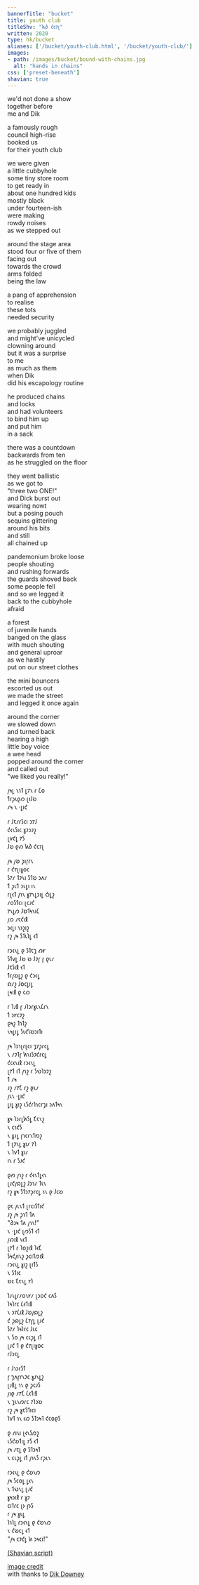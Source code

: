 ```yaml
---
bannerTitle: "bucket" 
title: youth club
titleShv: "𐑿𐑔 𐑒𐑤𐑳𐑚"
written: 2020
type: hk/bucket
aliases: ['/bucket/youth-club.html', '/bucket/youth-club/']
images:
- path: /images/bucket/bound-with-chains.jpg 
  alt: "hands in chains"
css: ['preset-beneath']
shavian: true
---
```


<div class="latin">

we'd not done a show  
together before  
me and Dik  


a famously rough  
council high-rise  
booked us  
for their youth club


we were given  
a little cubbyhole  
some tiny store room  
to get ready in  
about one hundred kids  
mostly black  
under fourteen-ish  
were making  
rowdy noises  
as we stepped out


around the stage area  
stood four or five of them  
facing out  
towards the crowd  
arms folded  
being the law


a pang of apprehension  
to realise  
these tots  
needed security


we probably juggled  
and might've unicycled  
clowning around  
but it was a surprise  
to me  
as much as them  
when Dik  
did his escapology routine


he produced chains  
and locks  
and had volunteers  
to bind him up  
and put him  
in a sack


there was a countdown  
backwards from ten  
as he struggled on the floor  


they went ballistic  
as we got to   
"three two ONE!"  
and Dick burst out  
wearing nowt  
but a posing pouch  
sequins glittering  
around his bits  
and still  
all chained up


pandemonium broke loose  
people shouting  
and rushing forwards    
the guards shoved back   
some people fell  
and so we legged it  
back to the cubbyhole  
afraid  


a forest  
of juvenile hands  
banged on the glass  
with much shouting  
and general uproar  
as we hastily  
put on our street clothes


the mini bouncers  
escorted us out  
we made the street  
and legged it once again  


around the corner  
we slowed down  
and turned back  
hearing a high  
little boy voice  
a wee head  
popped around the corner  
and called out  
"we liked you really!"

</div>

<div class="shavian">

𐑢𐑰𐑛 𐑯𐑪𐑑 𐑛𐑳𐑯 𐑩 𐑖𐑴  
𐑑𐑩𐑜𐑧𐑞𐑼 𐑚𐑦𐑓𐑹  
𐑥𐑰 𐑯 ·𐑛𐑦𐑒  

𐑩 𐑓𐑱𐑥𐑩𐑕𐑤𐑦 𐑮𐑳𐑓  
𐑒𐑬𐑯𐑕𐑦𐑤 𐑣𐑲𐑮𐑲𐑟  
𐑚𐑫𐑒𐑛 𐑳𐑕  
𐑓𐑹 𐑞𐑺 𐑿𐑔 𐑒𐑤𐑳𐑚

𐑢𐑰 𐑢𐑹 𐑜𐑦𐑝𐑩𐑯  
𐑩 𐑒𐑳𐑚𐑦𐑣𐑴𐑤  
𐑕𐑳𐑥 𐑑𐑲𐑯𐑦 𐑕𐑑𐑹 𐑮𐑵𐑥  
𐑑 𐑜𐑧𐑑 𐑮𐑧𐑛𐑦 𐑦𐑯  
𐑩𐑚𐑬𐑑 𐑢𐑪𐑯 𐑣𐑳𐑯𐑛𐑮𐑦𐑛 𐑒𐑦𐑛𐑟  
𐑥𐑴𐑕𐑑𐑤𐑦 𐑚𐑤𐑨𐑒  
𐑳𐑯𐑛𐑼 𐑓𐑹𐑑𐑰𐑯𐑦𐑖  
𐑢𐑼 𐑥𐑱𐑒𐑦𐑙  
𐑮𐑬𐑛𐑦 𐑯𐑶𐑟𐑦𐑟  
𐑩𐑟 𐑢𐑰 𐑕𐑑𐑧𐑐𐑛 𐑬𐑑

𐑩𐑮𐑬𐑯𐑛 𐑞 𐑕𐑑𐑱𐑡 𐑺𐑾  
𐑕𐑑𐑫𐑛 𐑓𐑹 𐑹 𐑓𐑲𐑝 𐑝 𐑞𐑧𐑥  
𐑓𐑱𐑕𐑦𐑙 𐑬𐑑  
𐑑𐑩𐑢𐑹𐑛𐑟 𐑞 𐑒𐑮𐑬𐑛  
𐑸𐑥𐑟 𐑓𐑴𐑤𐑛𐑦𐑛  
𐑚𐑰𐑦𐑙 𐑞 𐑤𐑼

𐑩 𐑐𐑨𐑙 𐑝 𐑨𐑐𐑮𐑩𐑣𐑧𐑯𐑖𐑩𐑯  
𐑑 𐑮𐑾𐑤𐑲𐑟  
𐑞𐑰𐑟 𐑑𐑪𐑑𐑟  
𐑯𐑰𐑛𐑦𐑛 𐑕𐑧𐑒𐑘𐑹𐑮𐑦𐑑𐑦

𐑢𐑰 𐑐𐑮𐑪𐑚𐑩𐑚𐑤𐑦 𐑡𐑳𐑜𐑩𐑤𐑛  
𐑯 𐑥𐑲𐑑𐑝 𐑿𐑯𐑦𐑕𐑲𐑒𐑩𐑤𐑛  
𐑒𐑤𐑬𐑯𐑦𐑙 𐑩𐑮𐑬𐑯𐑛  
𐑚𐑳𐑑 𐑦𐑑 𐑢𐑪𐑟 𐑩 𐑕𐑻𐑐𐑮𐑲𐑟  
𐑑 𐑥𐑰  
𐑨𐑟 𐑥𐑳𐑗 𐑩𐑟 𐑞𐑧𐑥  
𐑢𐑧𐑯 ·𐑛𐑦𐑒  
𐑛𐑦𐑛 𐑣𐑦𐑟 𐑧𐑕𐑒𐑩𐑐𐑪𐑤𐑩𐑡𐑦 𐑮𐑵𐑑𐑰𐑯

𐑣𐑰 𐑐𐑮𐑩𐑛𐑿𐑕𐑛 𐑗𐑱𐑯𐑟  
𐑯 𐑤𐑪𐑒𐑕  
𐑯 𐑣𐑨𐑛 𐑝𐑪𐑤𐑩𐑯𐑑𐑽𐑟  
𐑑 𐑚𐑲𐑯𐑛 𐑣𐑦𐑥 𐑳𐑐  
𐑯 𐑐𐑫𐑑 𐑣𐑦𐑥  
𐑦𐑯 𐑩 𐑕𐑨𐑒

𐑞𐑺 𐑢𐑪𐑟 𐑩 𐑒𐑬𐑯𐑑𐑛𐑬𐑯  
𐑚𐑨𐑒𐑢𐑸𐑛𐑟 𐑓𐑮𐑪𐑥 𐑑𐑧𐑯  
𐑩𐑟 𐑣𐑰 𐑕𐑑𐑮𐑳𐑜𐑩𐑤𐑛 𐑪𐑯 𐑞 𐑓𐑤𐑹

𐑞𐑱 𐑢𐑧𐑯𐑑 𐑚𐑩𐑤𐑦𐑕𐑑𐑦𐑒  
𐑨𐑟 𐑢𐑰 𐑜𐑪𐑑 𐑑𐑵  
"𐑔𐑮𐑰 𐑑𐑵 𐑢𐑪𐑯!"  
𐑯 ·𐑛𐑦𐑒 𐑚𐑼𐑕𐑑 𐑬𐑑  
𐑢𐑺𐑦𐑙 𐑯𐑬𐑑  
𐑚𐑳𐑑 𐑩 𐑐𐑴𐑟𐑦𐑙 𐑐𐑬𐑗  
𐑕𐑰𐑒𐑢𐑦𐑯𐑟 𐑜𐑤𐑦𐑑𐑼𐑦𐑙  
𐑩𐑮𐑬𐑯𐑛 𐑣𐑦𐑟 𐑚𐑦𐑑𐑕  
𐑯 𐑕𐑑𐑦𐑤  
𐑹𐑤 𐑗𐑱𐑯𐑛 𐑳𐑐

𐑐𐑨𐑯𐑛𐑩𐑥𐑴𐑯𐑾𐑥 𐑚𐑮𐑴𐑒 𐑤𐑵𐑕  
𐑐𐑰𐑐𐑩𐑤 𐑖𐑬𐑑𐑦𐑙  
𐑯 𐑮𐑳𐑖𐑦𐑙 𐑓𐑹𐑢𐑸𐑛𐑟  
𐑒 𐑜𐑸𐑛𐑟 𐑖𐑳𐑝𐑛 𐑚𐑨𐑒  
𐑕𐑳𐑥 𐑐𐑰𐑐𐑩𐑤 𐑓𐑧𐑤  
𐑯 𐑕𐑴 𐑢𐑰 𐑤𐑧𐑜𐑛 𐑦𐑑  
𐑚𐑨𐑒 𐑑 𐑞 𐑒𐑳𐑚𐑦𐑣𐑴𐑤  
𐑩𐑓𐑮𐑱𐑛

𐑩 𐑓𐑪𐑮𐑩𐑕𐑑  
𐑝 𐑡𐑵𐑝𐑩𐑯𐑲𐑤 𐑣𐑨𐑯𐑛𐑟  
𐑚𐑨𐑙𐑛 𐑪𐑯 𐑞 𐑜𐑤𐑨𐑕  
𐑢𐑦𐑞 𐑥𐑳𐑗 𐑖𐑬𐑑𐑦𐑙  
𐑯 𐑡𐑧𐑯𐑼𐑩𐑤 𐑳𐑐𐑮𐑹  
𐑩𐑟 𐑢𐑰 𐑣𐑱𐑕𐑑𐑦𐑤𐑦  
𐑐𐑫𐑑 𐑪𐑯 𐑬𐑼 𐑕𐑑𐑮𐑰𐑑 𐑒𐑤𐑴𐑞𐑕

𐑞 𐑥𐑦𐑯𐑦 𐑚𐑬𐑯𐑕𐑼𐑟  
𐑧𐑕𐑒𐑹𐑑𐑦𐑛 𐑳𐑕 𐑬𐑑  
𐑢𐑰 𐑥𐑱𐑛 𐑞 𐑕𐑑𐑮𐑰𐑑  
𐑯 𐑤𐑧𐑜𐑛 𐑦𐑑 𐑢𐑪𐑯𐑕 𐑩𐑜𐑧𐑯

𐑩𐑮𐑬𐑯𐑛 𐑞 𐑒𐑹𐑯𐑼  
𐑢𐑰 𐑕𐑤𐑴𐑛 𐑛𐑬𐑯  
𐑯 𐑑𐑻𐑯𐑛 𐑚𐑨𐑒  
𐑣𐑰𐑮𐑦𐑙 𐑩 𐑣𐑲  
𐑤𐑦𐑑𐑩𐑤 𐑚𐑶 𐑝𐑶𐑕  
𐑩 𐑢𐑰 𐑣𐑧𐑛  
𐑐𐑪𐑐𐑛 𐑩𐑮𐑬𐑯𐑛 𐑞 𐑒𐑹𐑯𐑼  
𐑯 𐑒𐑹𐑤𐑛 𐑬𐑑  
"𐑢𐑰 𐑤𐑲𐑒𐑛 𐑿 𐑮𐑰𐑤𐑦!"


[(Shavian script)](/shavian/intro)

</div>

[image credit](https://simplyconsiderthis.wordpress.com/2013/03/23/how-can-i-be-set-free/)  
with thanks to [Dik Downey](https://www.opposablethumbtheatre.com/the-company)
